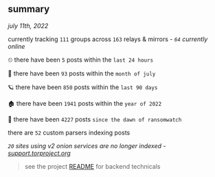 
## summary
_july 11th, 2022_

currently tracking `111` groups across `163` relays & mirrors - _`64` currently online_

⏲ there have been `5` posts within the `last 24 hours`

🦈 there have been `93` posts within the `month of july`

🪐 there have been `850` posts within the `last 90 days`

🏚 there have been `1941` posts within the `year of 2022`

🦕 there have been `4227` posts `since the dawn of ransomwatch`

there are `52` custom parsers indexing posts

_`20` sites using v2 onion services are no longer indexed - [support.torproject.org](https://support.torproject.org/onionservices/v2-deprecation/)_

> see the project [README](https://github.com/joshhighet/ransomwatch#ransomwatch--) for backend technicals
